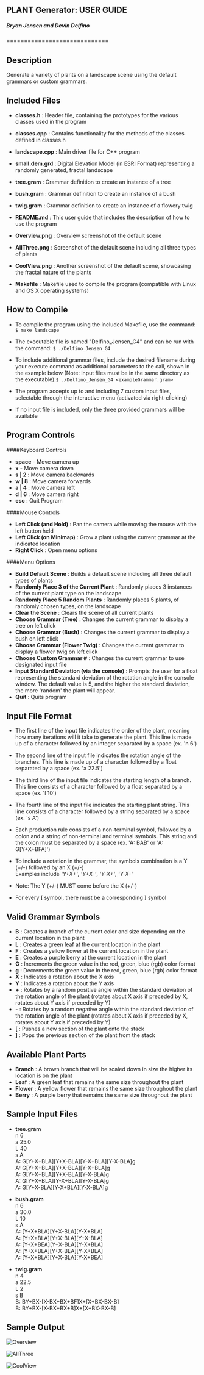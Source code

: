 **PLANT Generator: USER GUIDE**
------------------------------------
##### Bryan Jensen and Devin Delfino
=============================

## __Description__
Generate a variety of plants on a landscape scene using the default grammars or custom grammars.

## __Included Files__

* **classes.h** : Header file, containing the prototypes for the various classes used in the program

* **classes.cpp** : Contains functionality for the methods of the classes defined in classes.h

* **landscape.cpp** : Main driver file for C++ program

* **small.dem.grd** : Digital Elevation Model (in ESRI Format) representing a randomly generated, fractal landscape 

* **tree.gram** : Grammar definition to create an instance of a tree

* **bush.gram** : Grammar definition to create an instance of a bush

* **twig.gram** : Grammar definition to create an instance of a flowery twig

* **README.md** : This user guide that includes the description of how to use the program

* **Overview.png** : Overview screenshot of the default scene

* **AllThree.png** : Screenshot of the default scene including all three types of plants

* **CoolView.png** : Another screenshot of the default scene, showcasing the fractal nature of the plants

* **Makefile** : Makefile used to compile the program (compatible with Linux and OS X operating systems)

## __How to Compile__

* To compile the program using the included Makefile, use the command: ` $ make landscape `

* The executable file is named "Delfino_Jensen_G4" and can be run with the command: ` $ ./Delfino_Jensen_G4 `

* To include additional grammar files, include the desired filename during your execute command as additional parameters to the call, shown in the example below (Note: input files must be in the same directory as the executable):` $ ./Delfino_Jensen_G4 <exampleGrammar.gram> `

* The program accepts up to and including 7 custom input files, selectable through the interactive menu (activated via right-clicking)

* If no input file is included, only the three provided grammars will be available

## __Program Controls__
####Keyboard Controls

* **space** - Move camera up
* **x** - Move camera down
* **s | 2** : Move camera backwards
* **w | 8** : Move camera forwards
* **a | 4** : Move camera left
* **d | 6** : Move camera right
* **esc** : Quit Program

####Mouse Controls
* **Left Click (and Hold)** : Pan the camera while moving the mouse with the left button held 
* **Left Click (on Minimap)** : Grow a plant using the current grammar at the indicated location
* **Right Click** : Open menu options

####Menu Options
* **Build Default Scene** : Builds a default scene including all three default types of plants
* **Randomly Place 3 of the Current Plant** : Randomly places 3 instances of the current plant type on the landscape
* **Randomly Place 5 Random Plants** : Randomly places 5 plants, of randomly chosen types, on the landscape
* **Clear the Scene** : Clears the scene of all current plants
* **Choose Grammar (Tree)** : Changes the current grammar to display a tree on left click
* **Choose Grammar (Bush)** : Changes the current grammar to display a bush on left click
* **Choose Grammar (Flower Twig)** : Changes the current grammar to display a flower twig on left click
* **Choose Custom Grammar #** : Changes the current grammar to use designated input file
* **Input Standard Deviation (via the console)** : Prompts the user for a float representing the standard deviation of the rotation angle in the console window. The default value is 5, and the higher the standard deviation, the more 'random' the plant will appear.
* **Quit** : Quits program


## __Input File Format__
* The first line of the input file indicates the order of the plant, meaning how many iterations will it take to generate the plant. This line is made up of a character followed by an integer separated by a space (ex. 'n 6')

* The second line of the input file indicates the rotation angle of the branches. This line is made up of a character followed by a float separated by a space (ex. 'a 22.5')

* The third line of the input file indicates the starting length of a branch. This line consists of a character followed by a float separated by a space (ex. 'l 10')

* The fourth line of the input file indicates the starting plant string. This line consists of a character followed by a string separated by a space (ex. 's A')

* Each production rule consists of a non-terminal symbol, followed by a colon and a string of non-terminal and terminal symbols. This string and the colon must be separated by a space (ex. 'A: BAB' or 'A: G[Y+X+BFA]')

* To include a rotation in the grammar, the symbols combination is a Y (+/-) followed by an X (+/-)<br/> Examples include *'Y+X+'*, *'Y+X-'*, *'Y-X+'*, *'Y-X-'*

* Note: The Y (+/-) MUST come before the X (+/-) 

* For every **[** symbol, there must be a corresponding **]** symbol

## __Valid Grammar Symbols__
* **B** : Creates a branch of the current color and size depending on the current location in the plant
* **L** : Creates a green leaf at the current location in the plant
* **F** : Creates a yellow flower at the current location in the plant
* **E** : Creates a purple berry at the current location in the plant 
* **G** : Increments the green value in the red, green, blue (rgb) color format  
* **g** : Decrements the green value in the red, green, blue (rgb) color format  
* **X** : Indicates a rotation about the X axis
* **Y** : Indicates a rotation about the Y axis
* **+** : Rotates by a random positive angle within the standard deviation of the rotation angle of the plant (rotates about X axis if preceded by X, rotates about Y axis if preceded by Y)
* **-** : Rotates by a random negative angle within the standard deviation of the rotation angle of the plant (rotates about X axis if preceded by X, rotates about Y axis if preceded by Y)
* **[** : Pushes a new section of the plant onto the stack
* **]** : Pops the previous section of the plant from the stack

## __Available Plant Parts__
* **Branch** : A brown branch that will be scaled down in size the higher its location is on the plant
* **Leaf** : A green leaf that remains the same size throughout the plant
* **Flower** : A yellow flower that remains the same size throughout the plant
* **Berry** : A purple berry that remains the same size throughout the plant

## __Sample Input Files__
* **tree.gram** <br/>
n 6 <br/>
a 25.0<br/>
L 40<br/>
s A<br/>
A: G[Y+X+BLA][Y+X-BLA][Y-X+BLA][Y-X-BLA]g <br/>
A: G[Y+X+BLA][Y+X-BLA][Y-X+BLA]g <br/>
A: G[Y+X+BLA][Y+X-BLA][Y-X-BLA]g <br/>
A: G[Y+X+BLA][Y-X+BLA][Y-X-BLA]g <br/>
A: G[Y+X-BLA][Y-X+BLA][Y-X-BLA]g <br/>

* **bush.gram** <br/>
n 6 <br/>
a 30.0 <br/>
L 10 <br/>
s A <br/>
A: [Y+X+BLA][Y+X-BLA][Y-X+BLA] <br/>
A: [Y+X+BLA][Y+X-BLA][Y+X-BLA] <br/>
A: [Y+X+BEA][Y+X-BLA][Y-X+BLA] <br/>
A: [Y+X+BLA][Y+X-BEA][Y-X+BLA] <br/>
A: [Y+X+BLA][Y+X-BLA][Y-X+BEA] <br/>

* **twig.gram** <br/>
n 4 <br/>
a 22.5 <br/>
L 2 <br/>
s B <br/>
B: BY+BX-[X-BX+BX+BF]X+[X+BX-BX-B] <br/>
B: BY+BX-[X-BX+BX+B]X+[X+BX-BX-B] <br/>

## __Sample Output__

![Overview](./Overview.png)

![AllThree](./AllThree.png)

![CoolView](./CoolView.png)
